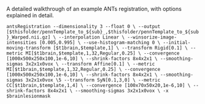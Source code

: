 A detailed walkthrough of an example ANTs registration, with options explained in detail.

`antsRegistration --dimensionality 3 --float 0 \
        --output [$thisfolder/pennTemplate_to_${sub}_,$thisfolder/pennTemplate_to_${sub}_Warped.nii.gz] \
        --interpolation Linear \
        --winsorize-image-intensities [0.005,0.995] \
        --use-histogram-matching 0 \
        --initial-moving-transform [$t1brain,$template,1] \
        --transform Rigid[0.1] \
        --metric MI[$t1brain,$template,1,32,Regular,0.25] \
        --convergence [1000x500x250x100,1e-6,10] \
        --shrink-factors 8x4x2x1 \
        --smoothing-sigmas 3x2x1x0vox \
        --transform Affine[0.1] \
        --metric MI[$t1brain,$template,1,32,Regular,0.25] \
        --convergence [1000x500x250x100,1e-6,10] \
        --shrink-factors 8x4x2x1 \
        --smoothing-sigmas 3x2x1x0vox \5
        --transform SyN[0.1,3,0] \
        --metric CC[$t1brain,$template,1,4] \
        --convergence [100x70x50x20,1e-6,10] \
        --shrink-factors 8x4x2x1 \
        --smoothing-sigmas 3x2x1x0vox \
        -x $brainlesionmask`

